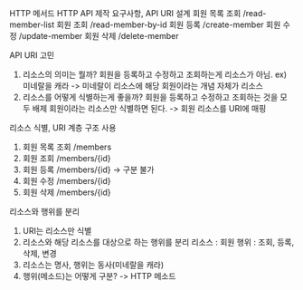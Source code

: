 HTTP 메서드
HTTP API 제작 요구사항, API URI 설계
    회원 목록 조회 /read-member-list
    회원 조회 /read-member-by-id
    회원 등록 /create-member
    회원 수정 /update-member
    회원 삭제 /delete-member

API URI 고민
1. 리소스의 의미는 뭘까?
    회원을 등록하고 수정하고 조회하는게 리소스가 아님.
    ex) 미네랄을 캐라 -> 미네랄이 리소스에 해당
    회원이라는 개념 자체가 리소스
2. 리소스를 어떻게 식별하는게 좋을까?
    회원을 등록하고 수정하고 조회하는 것을 모두 배제
    회원이라는 리소스만 식별하면 된다. -> 회원 리소스를 URI에 매핑

리소스 식별, URI 계층 구조 사용
1. 회원 목록 조회 /members
2. 회원 조회 /members/{id}
3. 회원 등록 /members/{id}    -> 구분 불가
4. 회원 수정 /members/{id}
5. 회원 삭제 /members/{id} 

리소스와 행위를 분리
1. URI는 리소스만 식별
2. 리소스와 해당 리소스를 대상으로 하는 행위를 분리
    리소스 : 회원
    행위 : 조회, 등록, 삭제, 변경
3. 리소스는 명사, 행위는 동사(미네랄을 캐라)
4. 행위(메소드)는 어떻게 구분? -> HTTP 메소드